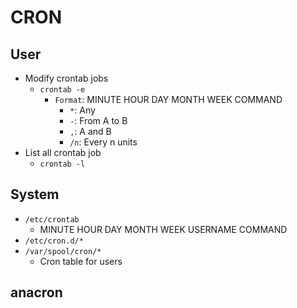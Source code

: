# CRON

## User

- Modify crontab jobs
  - `crontab -e`
    - `Format`: MINUTE HOUR DAY MONTH WEEK COMMAND
      - `*`: Any
      - `-`: From A to B
      - `,`: A and B
      - `/n`: Every n units
- List all crontab job
  - `crontab -l`

## System

- `/etc/crontab`
  - MINUTE HOUR DAY MONTH WEEK USERNAME COMMAND
- `/etc/cron.d/*`
- `/var/spool/cron/*`
  - Cron table for users

## anacron
